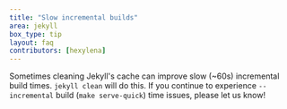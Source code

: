 ```yaml
---
title: "Slow incremental builds"
area: jekyll
box_type: tip
layout: faq
contributors: [hexylena]
---
```


Sometimes cleaning Jekyll's cache can improve slow (~60s) incremental build times. `jekyll clean` will do this. If you continue to experience `--incremental` build (`make serve-quick`) time issues, please let us know!
